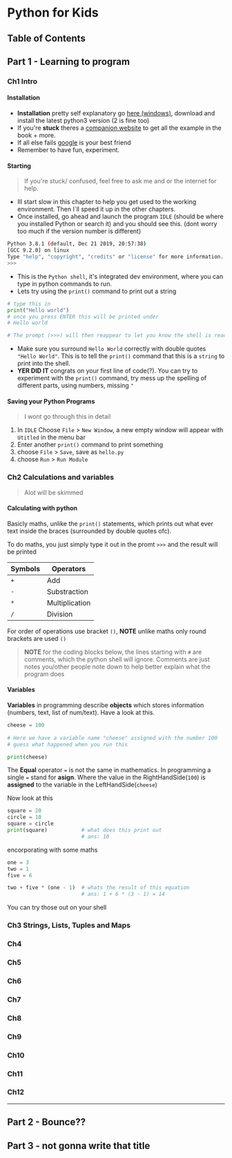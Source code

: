 # Python for Kids

## Table of Contents

## Part 1 - Learning to program

### Ch1 Intro

#### Installation

- **Installation** pretty self explanatory go [here (windows)](https://www.python.org/downloads/windows/), download and install the latest python3 version (2 is fine too)
- If you're **stuck** theres a [companion website](https://nostarch.com/pythonforkids) to get all the example in the book + more.
- If all else fails [google](https://www.google.com) is your best friend
- Remember to have fun, experiment.

#### Starting

> If you're stuck/ confused, feel free to ask me and or the internet for help.

- Ill start slow in this chapter to help you get used to the working environment. Then I`ll speed it up in the other chapters.
- Once installed, go ahead and launch the program `IDLE` (should be where you installed Python or search it) and you should see this. (dont worry too much if the version number is different)

```sh
Python 3.8.1 (default, Dec 21 2019, 20:57:38) 
[GCC 9.2.0] on linux
Type "help", "copyright", "credits" or "license" for more information.
>>> 
```

- This is the `Python shell`, it's integrated dev environment, where you can type in python commands to run.
- Lets try using the `print()` command to print out a string

```python
# type this in
print("Hello world")
# once you press ENTER this will be printed under
# Hello world

# The prompt (>>>) will then reappear to let you know the shell is ready to accept more commands.
```

- Make sure you surround `Hello World` correctly with double quotes `"Hello World"`. This is to tell the `print()` command that this is a `string` to print into the shell.
- **YER DID IT** congrats on your first line of code(?). You can try to experiment with the `print()` command, try mess up the spelling of different parts, using numbers, missing `"`

#### Saving your Python Programs

> I wont go through this in detail

1. In `IDLE` Choose `File` > `New Window`, a new empty window will appear with `Utitled` in the menu bar
2. Enter another `print()` command to print something
3. choose `File` > `Save`, save as `hello.py`
4. choose `Run` > `Run Module`

### Ch2 Calculations and variables

> Alot will be skimmed

#### Calculating with python 

Basicly maths, unlike the `print()` statements, which prints out what ever text inside the braces (surrounded by double quotes ofc).

To do maths, you just simply type it out in the promt `>>>` and the result will be printed

| Symbols | Operators |
|---|---|
| `+` | Add |
| `-` | Substraction |
| `*` | Multiplication |
| `/` | Division |

For order of operations use bracket `()`, **NOTE** unlike maths only round brackets are used `()`

> **NOTE** for the coding blocks below, the lines starting with `#` are comments, which the python shell will ignore.
> Comments are just notes you/other people note down to help better explain what the program does

#### Variables

**Variables** in programming describe **objects** which stores information (numbers, text, list of num/text). Have a look at this.

```python
cheese = 100
 
# Here we have a variable name "cheese" assigned with the number 100
# guess what happened when you run this

print(cheese)
```

The **Equal** operator `=` is not the same in mathematics. In programming a single `=` stand for **asign**. Where the value in the RightHandSide(`100`) is **assigned** to the variable in the LeftHandSide(`cheese`)

Now look at this

```python
square = 20
circle = 10
square = circle
print(square)           # what does this print out
                        # ans: 10
```

encorporating with some maths
```python
one = 3
two = 1
five = 6

two + five * (one - 1)  # whats the result of this equation
                        # ans: 1 + 6 * (3 - 1) = 14
```

You can try those out on your shell

### Ch3 Strings, Lists, Tuples and Maps



### Ch4

### Ch5

### Ch6

### Ch7

### Ch8

### Ch9

### Ch10

### Ch11

### Ch12

---

## Part 2 - Bounce??

## Part 3 - not gonna write that title

